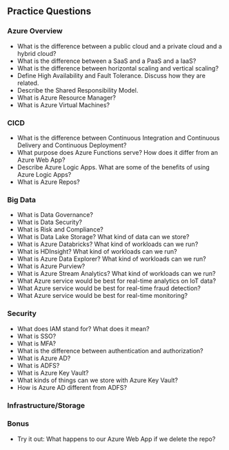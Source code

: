 ## Practice Questions

### Azure Overview

- What is the difference between a public cloud and a private cloud and a hybrid cloud?
- What is the difference between a SaaS and a PaaS and a IaaS?
- What is the difference between horizontal scaling and vertical scaling?
- Define High Availability and Fault Tolerance. Discuss how they are related.
- Describe the Shared Responsibility Model.
- What is Azure Resource Manager?
- What is Azure Virtual Machines?

### CICD
- What is the difference between Continuous Integration and Continuous Delivery and Continuous Deployment?
- What purpose does Azure Functions serve? How does it differ from an Azure Web App?
- Describe Azure Logic Apps. What are some of the benefits of using Azure Logic Apps?
- What is Azure Repos?

### Big Data
- What is Data Governance?
- What is Data Security?
- What is Risk and Compliance?
- What is Data Lake Storage? What kind of data can we store?
- What is Azure Databricks? What kind of workloads can we run?
- What is HDInsight? What kind of workloads can we run?
- What is Azure Data Explorer? What kind of workloads can we run?
- What is Azure Purview?
- What is Azure Stream Analytics? What kind of workloads can we run?
- What Azure service would be best for real-time analytics on IoT data?
- What Azure service would be best for real-time fraud detection?
- What Azure service would be best for real-time monitoring?

### Security

- What does IAM stand for? What does it mean?
- What is SSO?
- What is MFA?
- What is the difference between authentication and authorization?
- What is Azure AD?
- What is ADFS?
- What is Azure Key Vault?
- What kinds of things can we store with Azure Key Vault?
- How is Azure AD different from ADFS?

### Infrastructure/Storage


### Bonus
- Try it out: What happens to our Azure Web App if we delete the repo?